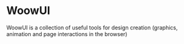 # WoowUI
WoowUI is a collection of useful tools for design creation (graphics, animation and page interactions in the browser)
